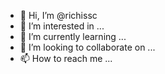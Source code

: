 - 👋 Hi, I’m @richissc
- 👀 I’m interested in ...
- 🌱 I’m currently learning ...
- 💞️ I’m looking to collaborate on ...
- 📫 How to reach me ...

<!---
richissc/richissc is a ✨ special ✨ repository because its `README.md` (this file) appears on your GitHub profile.
You can click the Preview link to take a look at your changes.
--->
